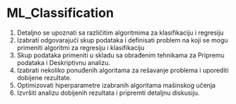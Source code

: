 # ML_Classification


1. Detaljno se upoznati sa različitim algoritmima za klasifikaciju i regresiju
2. Izabrati odgovarajući skup podataka i definisati problem na koji se mogu primeniti algoritmi za regresiju i klasifikaciju
3. Skup podataka primeniti u skladu sa obrađenim tehnikama za Pripremu podataka i Deskriptivnu analizu.
4. Izabrati nekoliko ponuđenih algoritama za rešavanje problema i uporediti dobijene rezultate.
5. Optimizovati hiperparametre izabranih algoritama mašinskog učenja
6. Izvršiti analizu dobijenih rezultata i pripremti detaljnu diskusiju.
